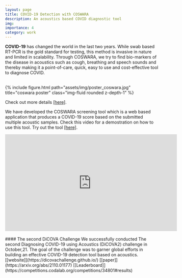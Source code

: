 ```yaml
---
layout: page
title: COVID-19 Detection with COSWARA
description: An acoustics based COVID diagnostic tool
img:
importance: 4
category: work
---
```


**COVID-19** has changed the world in the last two years. While swab based RT-PCR is the gold standard for testing, this method is invasive in nature and limited in scalability. Through COSWARA, we try to find bio-markers of the disease in acoustics such as cough, breathing and speech sounds and thereby making it a point-of-care, quick, easy to use and cost-effective tool to diagnose COVID.
<br/><br/>
<div class="row">
    <div class="col-sm mt-3 mt-md-0 height=50%">
        {% include figure.html path="assets/img/poster_coswara.jpg" title="coswara poster" class="img-fluid rounded z-depth-1" %}
    </div>
</div>

Check out more details [[here]](https://iiscleap.github.io/coswara-blog/).

We have developed the COSWARA screening tool which is a web based application that produces a COVID-19 score based on the submitted multiple acoustic samples. Check this video for a demostration on how to use this tool. Try out the tool [[here]](https://coswara.iisc.ac.in/?locale=en-US).
 
<iframe width="560" height="315" src="https://www.youtube.com/embed/9CltKLE_HIs" title="YouTube video player" frameborder="0" allow="accelerometer; autoplay; clipboard-write; encrypted-media; gyroscope; picture-in-picture" allowfullscreen></iframe>
<br/> <br/>
#### The second DiCOVA Challenge
We successfully conducted The second Diagnosing COVID-19 using Acoustics (DiCOVA2) challenge in October,21. The goal of the challenge was to garner global efforts in building an effective COVID-19 detection tool based on acoustics.   
[[website]](https://dicovachallenge.github.io/) [[paper]](https://arxiv.org/abs/2110.01177) [[Leaderboard]](https://competitions.codalab.org/competitions/34801#results)